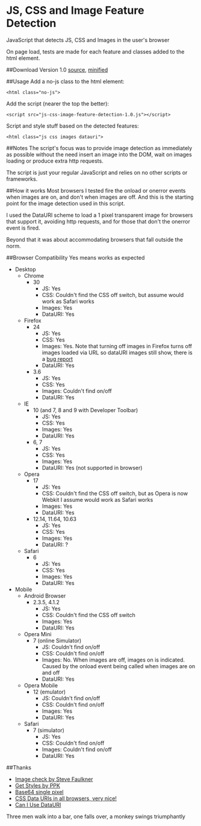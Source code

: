 JS, CSS and Image Feature Detection
===================================

JavaScript that detects JS, CSS and Images in the user's browser

On page load, tests are made for each feature and classes added to the html element.

##Download
Version 1.0 [source](js-css-image-feature-detection-1.0.src.js), [minified](js-css-image-feature-detection-1.0.js)

##Usage
Add a no-js class to the html element:
```
<html class="no-js">
```
Add the script (nearer the top the better):
```
<script src="js-css-image-feature-detection-1.0.js"></script>
```
Script and style stuff based on the detected features:
```
<html class="js css images datauri">
```

##Notes
The script's focus was to provide image detection as immediately as possible without the need insert an image 
into the DOM, wait on images loading or produce extra http requests.

The script is just your regular JavaScript and relies on no other scripts or frameworks.

##How it works
Most browsers I tested fire the onload or onerror events when images are on, and don't when images are off. And this is the starting point for the image detection used in this script.

I used the DataURI scheme to load a 1 pixel transparent image for browsers that support it, avoiding http requests, and for those that don't the onerror event is fired.

Beyond that it was about accommodating browsers that fall outside the norm.
    
##Browser Compatibility
Yes means works as expected

* Desktop
    * Chrome
        * 30
            * JS: Yes
            * CSS: Couldn't find the CSS off switch, but assume would work as Safari works
            * Images: Yes
            * DataURI: Yes
    * Firefox
        * 24
            * JS: Yes
            * CSS: Yes
            * Images: Yes. Note that turning off images in Firefox turns off images loaded via URL so dataURI images still show, there is a <a href="https://bugzilla.mozilla.org/show_bug.cgi?id=331257">bug report</a>
            * DataURI: Yes
        * 3.6
            * JS: Yes
            * CSS: Yes
            * Images: Couldn't find on/off
            * DataURI: Yes
    * IE
        * 10 (and 7, 8 and 9 with Developer Toolbar)
            * JS: Yes
            * CSS: Yes
            * Images: Yes
            * DataURI: Yes
        * 6, 7
            * JS: Yes
            * CSS: Yes
            * Images: Yes
            * DataURI: Yes (not supported in browser)
    * Opera
        * 17
            * JS: Yes
            * CSS: Couldn't find the CSS off switch, but as Opera is now Webkit I assume would work as Safari works
            * Images: Yes
            * DataURI: Yes
        * 12.14, 11.64, 10.63
            * JS: Yes
            * CSS: Yes
            * Images: Yes
            * DataURI: ?
    * Safari
        * 6
            * JS: Yes
            * CSS: Yes
            * Images: Yes
            * DataURI: Yes
* Mobile
    * Android Browser
        * 2.3.5, 4.1.2
            * JS: Yes
            * CSS: Couldn't find the CSS off switch
            * Images: Yes
            * DataURI: Yes
    * Opera Mini
        * 7 (online Simulator)
            * JS: Couldn't find on/off
            * CSS: Couldn't find on/off
            * Images: No. When images are off, images on is indicated. Caused by the onload event being called when images are on and off
            * DataURI: Yes
    * Opera Mobile
        * 12 (emulator)
            * JS: Couldn't find on/off
            * CSS: Couldn't find on/off
            * Images: Yes
            * DataURI: Yes
    * Safari
        * 7 (simulator)
            * JS: Yes
            * CSS: Couldn't find on/off
            * Images: Couldn't find on/off
            * DataURI: Yes


##Thanks
* [Image check by Steve Faulkner](http://www.html5accessibility.com/tests/imagecheck.html)
* [Get Styles by PPK](http://www.quirksmode.org/dom/getstyles.html)
* [Base64 single pixel](http://css-tricks.com/snippets/html/base64-encode-of-1x1px-transparent-gif/)
* [CSS Data URIs in all browsers, very nice!](http://jonraasch.com/blog/css-data-uris-in-all-browsers)
* [Can I Use DataURI](http://caniuse.com/datauri)

Three men walk into a bar, one falls over, a monkey swings triumphantly
